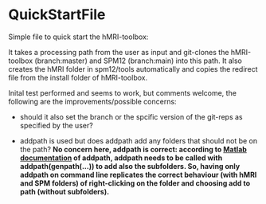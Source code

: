 # QuickStartFile
Simple file to quick start the hMRI-toolbox:

It takes a processing path from the user as input and git-clones the hMRI-toolbox (branch:master) and SPM12 (branch:main) into this path.
It also creates the hMRI folder in spm12/tools automatically and copies the redirect file from the install folder of hMRI-toolbox.

Inital test performed and seems to work, but comments welcome, the following are the improvements/possible concerns:

- should it also set the branch or the spcific version of the git-reps as specified by the user?

- addpath is used but does addpath add any folders that should not be on the path?
**No concern here, addpath is correct: according to [Matlab documentation](https://de.mathworks.com/help/matlab/ref/addpath.html#btpdojp-1) of addpath, addpath needs to be called with addpath(genpath(...)) to add also the subfolders. So, having only addpath on command line replicates the correct behaviour (with hMRI and SPM folders) of right-clicking on the folder and choosing add to path (without subfolders).**
